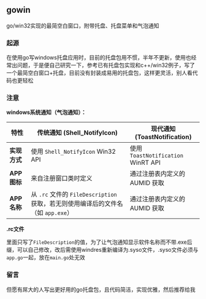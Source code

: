 ## gowin

go/win32实现的最简空白窗口，附带托盘、托盘菜单和气泡通知

### 起源

在使用go写windows托盘应用时，目前的托盘包用不惯，半年不更新，使用也经常出问题，于是便自己研究一下，参考已有托盘包实现和c++/win32例子，写了一个最简空白窗口+托盘，目前没有封装成易用的托盘包，这样更灵活，别人看代码也更轻松

### 注意

**windows系统通知（气泡通知）：**

| 特性         | 传统通知 (Shell_NotifyIcon)                                  | 现代通知 (ToastNotification)             |
| ------------ | ------------------------------------------------------------ | ---------------------------------------- |
| **实现方式** | 使用 `Shell_NotifyIcon` Win32 API                            | 使用 `ToastNotification` WinRT API       |
| **APP图标**  | 来自注册窗口类时定义                                         | 通过注册表内定义的 AUMID 获取            |
| **APP名称**  | 从 `.rc` 文件的 `FileDescription` 获取，若无则使用编译后的文件名（如 `app.exe`） | 通过注册表内定义的 AUMID 获取            |

**.rc文件**

里面只写了`FileDescription`的值，为了让气泡通知显示软件名称而不带.exe后缀，可以自己修改，改后需使用windres重新编译为.syso文件，.syso文件必须与`app.go`一起，放在`main.go`处无效

### 留言

但愿有屌大的人写出更好用的go托盘包，且代码简洁，实现优雅，然后推荐给我
